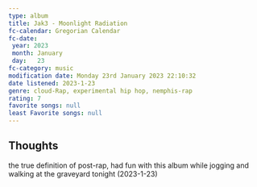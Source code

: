 ```yaml
---
type: album 
title: Jak3 - Moonlight Radiation
fc-calendar: Gregorian Calendar
fc-date: 
 year: 2023
 month: January
 day:   23
fc-category: music
modification date: Monday 23rd January 2023 22:10:32
date listened: 2023-1-23 
genre: cloud-Rap, experimental hip hop, nemphis-rap
rating: 7
favorite songs: null
least Favorite songs: null
---
```

## Thoughts

the true definition of post-rap, had fun with this album while jogging and walking at the graveyard tonight (2023-1-23) 
